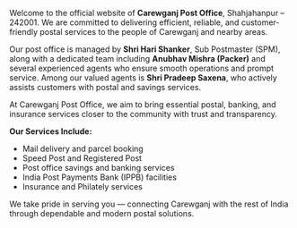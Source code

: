 Welcome to the official website of **Carewganj Post Office**, Shahjahanpur – 242001.
We are committed to delivering efficient, reliable, and customer-friendly postal services to the people of Carewganj and nearby areas.

Our post office is managed by **Shri Hari Shanker**, Sub Postmaster (SPM), along with a dedicated team including **Anubhav Mishra (Packer)** and several experienced agents who ensure smooth operations and prompt service. Among our valued agents is **Shri Pradeep Saxena**, who actively assists customers with postal and savings services.

At Carewganj Post Office, we aim to bring essential postal, banking, and insurance services closer to the community with trust and transparency.

**Our Services Include:**

* Mail delivery and parcel booking
* Speed Post and Registered Post
* Post office savings and banking services
* India Post Payments Bank (IPPB) facilities
* Insurance and Philately services

We take pride in serving you — connecting Carewganj with the rest of India through dependable and modern postal solutions.

